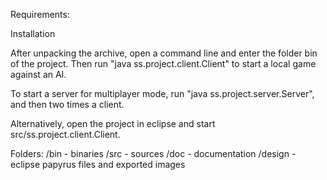 Requirements:


Installation

After unpacking the archive, open a command line and enter the folder bin of the project.
Then run "java ss.project.client.Client" to start a local game against an AI.

To start a server for multiplayer mode, run "java ss.project.server.Server", and then two times a client.

Alternatively, open the project in eclipse and start src/ss.project.client.Client.

Folders:
/bin - binaries
/src - sources
/doc - documentation
/design - eclipse papyrus files and exported images